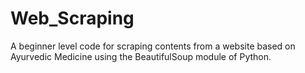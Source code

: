# Web_Scraping
A beginner level code for scraping contents from a website based on Ayurvedic Medicine using the BeautifulSoup module of Python.
